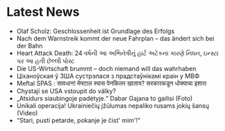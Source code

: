 # Latest News
-  Olaf Scholz: Geschlossenheit ist Grundlage des Erfolgs
-  Nach dem Warnstreik kommt der neue Fahrplan – das ändert sich bei der Bahn
-  Heart Attack Death: 24 વર્ષની આ અભિનેત્રીનું હાર્ટ અટેકના કારણે નિધન, ઇન્સ્ટા પર આ હતી છેલ્લી પોસ્ટ
-  Die US-Wirtschaft brummt – doch niemand will das wahrhaben
-  Ціханоўская ў ЗША сустрэлася з прадстаўнікамі краін у МВФ
-  Meftal SPAS : सावधान! मेफ्टाल स्पास पेनकिलर खाताय? सरकारकडून धोक्याचा इशारा
-  Chystají se USA vstoupit do války?
-  „Atsidurs siaubingoje padėtyje.“ Dabar Gajana to gailisi (Foto)
-  Unikali operacija! Ukrainiečių įžūlumas nepaliko rusams jokių šansų (Video)
-  “Stari, pusti petarde, pokanje je čist' mim'!"
